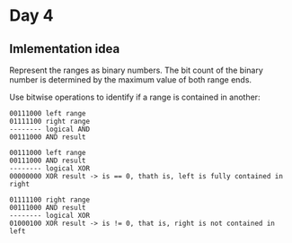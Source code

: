 # Day 4

## Imlementation idea

  Represent the ranges as binary numbers. The bit count of the binary number is 
  determined by the maximum value of both range ends.

  Use bitwise operations to identify if a range is contained in another:
  ```
  00111000 left range
  01111100 right range
  -------- logical AND
  00111000 AND result

  00111000 left range
  00111000 AND result
  -------- logical XOR
  00000000 XOR result -> is == 0, thath is, left is fully contained in right

  01111100 right range
  00111000 AND result
  -------- logical XOR
  01000100 XOR result -> is != 0, that is, right is not contained in left
  ```
